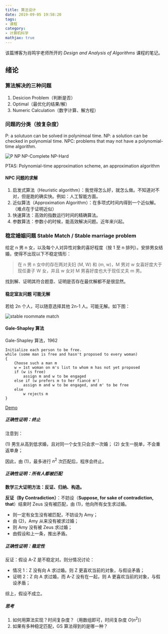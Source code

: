 ```yaml
---
title: 算法设计
date: 2019-09-05 19:58:20
tags:
- 课程
category:
- 计算机科学
mathjax: true
---
```


该篇博客为肖鸣宇老师所开的 *Design and Analysis of Algorithms* 课程的笔记。

## 绪论

### 算法解决的三种问题

1. Desicion Problem（判断是否）
2. Optimal（最优化的结果/解）
3. Numeric Calculation（数字计算、解方程）

### 问题的分类（按复杂度）

P: a solutuon can be solved in polynimoal time.
NP: a solution can be checked in polynomial time.
NPC: problems that may not have a polynomial-time algorithm.

![P NP NP-Complete NP-Hard](P_np_np-complete_np-hard.svg)

PTAS: Polynomial-time approximation scheme, an approximation algorithm

#### NPC 问题的求解

1. 启发式算法（Heuristic algorithm）：我觉得怎么好，就怎么做。不知道对不对，但是跑的确实快。例如：人工智能方面。
2. 近似算法（Approximation Algorithm）：在多项式时间内得到一个近似解。（难点在于证明近似）
3. 快速算法：高效的指数运行时间的精确算法。
4. 参数算法：参数小的时候，能高效解决问题。近年来兴起。

### 稳定婚姻问题 Stable Match / Stable marriage problem

给定 n 男 n 女，以及每个人对异性对象的喜好程度（按 1 至 n 排列）。安排男女结婚，使得不出现以下不稳定情形：

> 在 n 男 n 女中的存在两对夫妇 (M, W) 和 (m, w)，M 男对 w 女喜好度大于现任妻子 W 女，并且 w 女对 M 男喜好度也大于现任丈夫 m 男。

找到解、证明其符合题意、证明是否存在最优解都不是很显然。

#### 稳定室友问题 可能无解

若给 2n 个人，可以随意选择其他 2n-1 人。可能无解。如下图：

![stable roommate match](stable_roommate_match.png)

#### Gale-Shapley 算法

Gale-Shapley 算法，1962

```
Initialize each person to be free.
while (some man is free and hasn't proposed to every woman)
{
    Choose such a man m
    w = 1st woman on m's list to whom m has not yet proposed
    if (w is free)
        assign m and w to be engaged
    else if (w prefers m to her fiancé m')
        assign m and w to be engaged, and m' to be free
    else
        w rejects m
}
```

[Demo](stable_marriage_match_demo.ppsx)

##### 正确性证明：终止

注意到：

(1) 男生从高到低求婚，且对同一个女生只会求一次婚；
(2) 女生一脱单，不会重返单身；

因此，由 (1)，最多进行 $n^2$ 次匹配后，程序会终止。

##### 正确性证明：所有人都被匹配

**数学三大证明方法：反证、归纳、构造。**

**反证（By Contradiction）**：不妨设（**Suppose, for sake of contradiction, that**）结束时 Zeus 没有被匹配，由 (1)，他向所有女生求过婚。

* 则一定有女生没有被匹配，不妨设为 Amy；
* 由 (2)，Amy 从来没有被求过婚；
* 则 Amy 没有被 Zeus 求过婚；
* 由假设和上一条，推出矛盾。

##### 正确性证明：稳定性

反证：假设 A-Z 是不稳定对。则分情况讨论：

* 情况 1：Z 没有向 A 求过婚。则 Z 更喜欢当前的对象，与假设矛盾；
* 证明 2：Z 向 A 求过婚，而 A-Z 没有在一起，则 A 更喜欢当前的对象，与假设矛盾；

综上，假设不成立。

##### 思考

1. 如何用算法实现？时间复杂度？（用数组即可，时间复杂度 $O(n^2)$）
2. 如果有多种稳定匹配，GS 算法得到的是哪一种？

